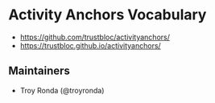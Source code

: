 # Activity Anchors Vocabulary

- https://github.com/trustbloc/activityanchors/
- https://trustbloc.github.io/activityanchors/

## Maintainers

- Troy Ronda (@troyronda)
